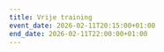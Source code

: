```yaml
---
title: Vrije training
event_date: 2026-02-11T20:15:00+01:00
end_date: 2026-02-11T22:00:00+01:00
---
```

